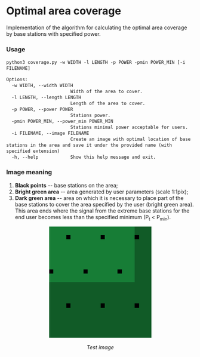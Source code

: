 # Optimal area coverage
Implementation of the algorithm for calculating the optimal area coverage
by base stations with specified power.

### Usage

```
python3 coverage.py -w WIDTH -l LENGTH -p POWER -pmin POWER_MIN [-i FILENAME]
```

```
Options:
  -w WIDTH, --width WIDTH
                        Width of the area to cover.
  -l LENGTH, --length LENGTH
                        Length of the area to cover.
  -p POWER, --power POWER
                        Stations power.
  -pmin POWER_MIN, --power_min POWER_MIN
                        Stations minimal power acceptable for users.
  -i FILENAME, --image FILENAME
                        Create an image with optimal location of base stations in the area and save it under the provided name (with specified extension)
  -h, --help            Show this help message and exit.
```

### Image meaning

1. **Black points** -- base stations on the area;
2. **Bright green area** -- area generated by user parameters (scale 1:1pix);
3. **Dark green area** -- area on which it is necessary to place part of 
the base stations to cover the area specified by the user (bright green 
area). This area ends where the signal from the extreme base stations for
the end user becomes less than the specified minimum (P<sub>t</sub> < 
P<sub>min</sub>).

<p align="center">
    <img src="example-img/readme_img.bmp" alt />
</p>

<p align="center">
    <em> Test image </em>
</p>
